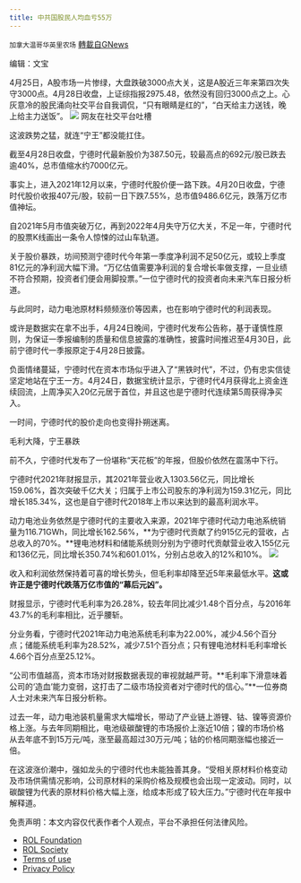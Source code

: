 ```yaml
---
title: 中共国股民人均血亏55万
---
```

`加拿大温哥华英里农场` [轉載自GNews](https://gnews.org/zh-hans/2433409/)

编辑：文宝
 
4月25日，A股市场一片惨绿，大盘跌破3000点大关，这是A股近三年来第四次失守3000点。4月28日收盘，上证综指报2975.48，依然没有回归3000点之上。心灰意冷的股民涌向社交平台自我调侃，“只有眼睛是红的”，“白天给主力送钱，晚上给主力送饭”。
 ![](https://inews.gtimg.com/newsapp_bt/0/14820270565/1000) 
网友在社交平台吐槽
 
这波跌势之猛，就连“宁王”都没能扛住。
 
截至4月28日收盘，宁德时代最新股价为387.50元，较最高点的692元/股已跌去逾40%，总市值缩水约7000亿元。
 
事实上，进入2021年12月以来，宁德时代股价便一路下跌。4月20日收盘，宁德时代股价收报407元/股，较前一日下跌7.55%，总市值9486.6亿元，跌落万亿市值神坛。
 
自2021年5月市值突破万亿，再到2022年4月失守万亿大关，不足一年，宁德时代的股票K线画出一条令人惊悚的过山车轨道。
 
关于股价暴跌，坊间预测宁德时代今年第一季度净利润不足50亿元，或较上季度81亿元的净利润大幅下滑。“万亿估值需要净利润的复合增长率做支撑，一旦业绩不符合预期，投资者们便会用脚投票。”一位宁德时代的投资者向未来汽车日报分析道。
 
与此同时，动力电池原材料频频涨价等因素，也在影响宁德时代的利润表现。
 
或许是数据实在拿不出手，4月24日晚间，宁德时代发布公告称，基于谨慎性原则，为保证一季报编制的质量和信息披露的准确性，披露时间推迟至4月30日，此前宁德时代一季报原定于4月28日披露。
 
负面情绪蔓延，宁德时代在资本市场似乎进入了“黑铁时代”，不过，仍有忠实信徒坚定地站在宁王一方。4月24日，数据宝统计显示，宁德时代4月获得北上资金连续回流，上周净买入20亿元居于首位，并且这也是宁德时代连续第5周获得净买入。
 
一时间，宁德时代的股价走向也变得扑朔迷离。
 
毛利大降，宁王暴跌
 
前不久，宁德时代发布了一份堪称“天花板”的年报，但股价依然在震荡中下行。
 
宁德时代2021年财报显示，其2021年营业收入1303.56亿元，同比增长159.06%，首次突破千亿大关；归属于上市公司股东的净利润为159.31亿元，同比增长185.34%，这也是自宁德时代2018年上市以来达到的最高利润水平。
 
动力电池业务依然是宁德时代的主要收入来源，2021年宁德时代动力电池系统销量为116.71GWh，同比增长162.56%，**为宁德时代贡献了约915亿元的营收，占总收入的70%。**锂电池材料和储能系统则分别为宁德时代贡献营业收入155亿元和136亿元，同比增长350.74%和601.01%，分别占总收入的12%和10%。
 ![](https://inews.gtimg.com/newsapp_bt/0/14820270577/1000) 

收入和利润依然保持着可喜的增长势头，但毛利率却降至近5年来最低水平。**这或许正是宁德时代跌落万亿市值的“幕后元凶”。**
 
财报显示，宁德时代毛利率为26.28%，较去年同比减少1.48个百分点，与2016年43.7%的毛利率相比，近乎腰斩。
 
分业务看，宁德时代2021年动力电池系统毛利率为22.00%，减少4.56个百分点；储能系统毛利率为28.52%，减少7.51个百分点；只有锂电池材料毛利率增长4.66个百分点至25.12%。
 
“公司市值越高，资本市场对财报数据表现的审视就越严苛。**毛利率下滑意味着公司的‘造血’能力变弱，这打击了二级市场投资者对宁德时代的信心。”**一位券商人士对未来汽车日报分析称。
 
过去一年，动力电池装机量需求大幅增长，带动了产业链上游锂、钴、镍等资源价格上涨。与去年同期相比，电池级碳酸锂的市场报价上涨近10倍；镍的市场价格从去年底不到15万元/吨，涨至最高超过30万元/吨；钴的价格同期涨幅也接近一倍。
 
在这波涨价潮中，强如龙头的宁德时代也未能独善其身。“受相关原材料价格变动及市场供需情况影响，公司原材料的采购价格及规模也会出现一定波动。同时，以碳酸锂为代表的原材料价格大幅上涨，给成本形成了较大压力。”宁德时代在年报中解释道。

免责声明：本文内容仅代表作者个人观点，平台不承担任何法律风险。
  
- [ROL Foundation](https://rolfoundation.org/)
- [ROL Society](https://rolsociety.org/)
- [Terms of use](https://gnews.org/terms-of-use-3/)
- [Privacy Policy](https://gnews.org/privacy-policy/)
